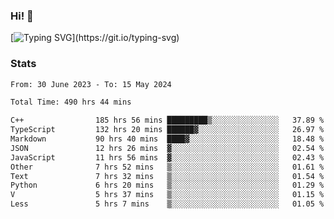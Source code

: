 ### Hi!  👋

[![Typing SVG](https://readme-typing-svg.herokuapp.com?font=Fira+Code&pause=1000&width=435&lines=Hello!+I'm+Texiwustion.)](https://git.io/typing-svg)

### Stats

<!--START_SECTION:waka-->

```txt
From: 30 June 2023 - To: 15 May 2024

Total Time: 490 hrs 44 mins

C++                185 hrs 56 mins █████████▒░░░░░░░░░░░░░░░   37.89 %
TypeScript         132 hrs 20 mins ██████▓░░░░░░░░░░░░░░░░░░   26.97 %
Markdown           90 hrs 40 mins  ████▓░░░░░░░░░░░░░░░░░░░░   18.48 %
JSON               12 hrs 26 mins  ▓░░░░░░░░░░░░░░░░░░░░░░░░   02.54 %
JavaScript         11 hrs 56 mins  ▓░░░░░░░░░░░░░░░░░░░░░░░░   02.43 %
Other              7 hrs 52 mins   ▒░░░░░░░░░░░░░░░░░░░░░░░░   01.61 %
Text               7 hrs 32 mins   ▒░░░░░░░░░░░░░░░░░░░░░░░░   01.54 %
Python             6 hrs 20 mins   ▒░░░░░░░░░░░░░░░░░░░░░░░░   01.29 %
V                  5 hrs 37 mins   ▒░░░░░░░░░░░░░░░░░░░░░░░░   01.15 %
Less               5 hrs 7 mins    ▒░░░░░░░░░░░░░░░░░░░░░░░░   01.05 %
```

<!--END_SECTION:waka-->
